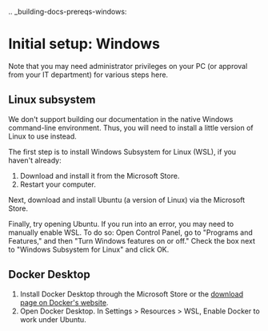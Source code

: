 .. _building-docs-prereqs-windows:

# Initial setup: Windows

Note that you may need administrator privileges on your PC (or approval from your IT department) for various steps here.

## Linux subsystem

We don't support building our documentation in the native Windows command-line environment. Thus, you will need to install a little version of Linux to use instead.

The first step is to install Windows Subsystem for Linux (WSL), if you haven't already:

1. Download and install it from the Microsoft Store.
1. Restart your computer.

Next, download and install Ubuntu (a version of Linux) via the Microsoft Store.

Finally, try opening Ubuntu. If you run into an error, you may need to manually enable WSL. To do so: Open Control Panel, go to "Programs and Features," and then "Turn Windows features on or off." Check the box next to "Windows Subsystem for Linux" and click OK.

## Docker Desktop
1. Install Docker Desktop through the Microsoft Store or the [download page on Docker's website](https://docs.docker.com/desktop/setup/install/windows-install/).
1. Open Docker Desktop. In Settings > Resources > WSL, Enable Docker to work under Ubuntu.
